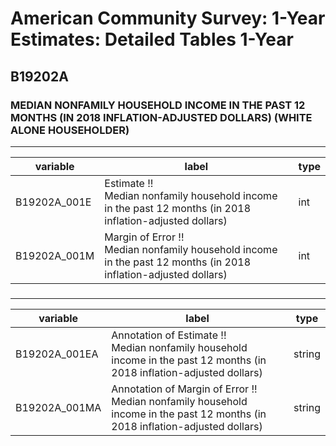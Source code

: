 # American Community Survey: 1-Year Estimates: Detailed Tables 1-Year

## B19202A

### MEDIAN NONFAMILY HOUSEHOLD INCOME IN THE PAST 12 MONTHS (IN 2018 INFLATION-ADJUSTED DOLLARS) (WHITE ALONE HOUSEHOLDER)

___

| variable | label | type |
| ----- | ----- | ----- |
| B19202A_001E | Estimate !!<br>Median nonfamily household income in the past 12 months (in 2018 inflation-adjusted dollars) | int |
| B19202A_001M | Margin of Error !!<br>Median nonfamily household income in the past 12 months (in 2018 inflation-adjusted dollars) | int |
### 

___

| variable | label | type |
| ----- | ----- | ----- |
| B19202A_001EA | Annotation of Estimate !!<br>Median nonfamily household income in the past 12 months (in 2018 inflation-adjusted dollars) | string |
| B19202A_001MA | Annotation of Margin of Error !!<br>Median nonfamily household income in the past 12 months (in 2018 inflation-adjusted dollars) | string |

